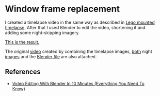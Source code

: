 # Window frame replacement

I created a timelapse video in the same way as described in [Lego mounted timelapse](../lego-mounted-timelapse/README.md). After that I used Blender to edit the video, shortening it and adding some night-skipping imagery.

[This is the result.](./edited-replacement-timelapse.mp4.mp4)

The original [video](./archive/video.mp4) created by combining the timelapse images, [both](./archive/thenextday.jpg) night [images](./archive/morethanfewminuteslater.jpg) and the [Blender file](./archive/edited-timelapse.blend) are also attached.

## References
* [Video Editing With Blender In 10 Minutes (Everything You Need To Know)](https://www.youtube.com/watch?v=6l2tTr15G6k)